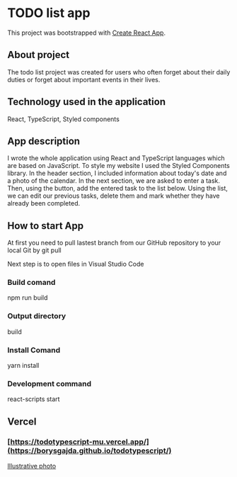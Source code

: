 # TODO list app

This project was bootstrapped with [Create React App](https://github.com/facebook/create-react-app).

## About project

The todo list project was created for users who often forget about their daily duties or forget about important events in their lives.

## Technology used in the application

React, TypeScript, Styled components

## App description

I wrote the whole application using React and TypeScript languages which are based on JavaScript.
To style my website I used the Styled Components library.
In the header section, I included information about today's date and a photo of the calendar.
In the next section, we are asked to enter a task.
Then, using the button, add the entered task to the list below.
Using the list, we can edit our previous tasks, delete them and mark whether they have already been completed.

## How to start App

At first you need to pull lastest branch from our GitHub repository to your local Git by git pull

Next step is to open files in Visual Studio Code

### Build comand

npm run build

### Output directory

build

### Install Comand 

yarn install

### Development command

react-scripts start

## Vercel

### [https://todotypescript-mu.vercel.app/](https://borysgajda.github.io/todotypescript/)

[Illustrative photo](https://tinypic.host/i/project.Kpw05)
